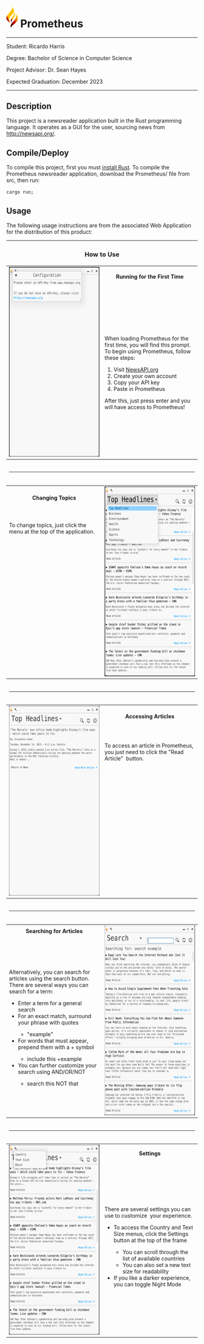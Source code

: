 
# <img src="./logo/prometheus_logo.png" style="width:30px"> Prometheus
---

Student: Ricardo Harris

Degree: Bachelor of Science in Computer Science

Project Advisor: Dr. Sean Hayes

Expected Graduation: December 2023

---

## Description

This project is a newsreader application built in the Rust programming language. It operates as a GUI for the user, sourcing news from http://newsapi.org/.

## Compile/Deploy

To compile this project, first you must <a href="https://www.rust-lang.org/tools/install">install Rust</a>. To compile the Prometheus newsreader application, download the Prometheus/ file from src, then run:
```
cargo run;
```

## Usage

The following usage instructions are from the associated Web Application for the distribution of this product:
<center>
				<table className="Display">
					<thead>
						<th colSpan="2">
							<h3>How to Use</h3>
						</th>
					</thead>
					<tbody>
						<tr>
							<td width="310px" rowSpan="2">
								<img src="media/first_start.png" alt="startup" height="500px" />
							</td>
							<th>
								Running for the First Time
							</th>
						</tr>
						<tr>
							<td>
								When loading Prometheus for the first time, you will find this prompt.&nbsp;
								To begin using Prometheus, follow these steps:
								<ol>
									<li>
										Visit <a href="https://www.newsapi.org/" target="_blank" rel="noopener noreferrer">NewsAPI.org</a>
									</li>
									<li>
										Create your own account
									</li>
									<li>
										Copy your API key
									</li>
									<li>
										Paste in Prometheus
									</li>
								</ol>
								After this, just press enter and you will have access to Prometheus!
							</td>
						</tr>
					</tbody>
					<tr>
						<td colSpan="2">
							<br />
							<hr />
							<br />
						</td>
					</tr>
					<tbody>
						<tr>
							<th>
								Changing Topics
							</th>
							<td width="310px" rowSpan="8">
								<img src="media/headlines.png" alt="headlines" height="500px" />
							</td>
						</tr>
						<tr>
							<td>
								To change topics, just click the menu at the top of the application.
							</td>
						</tr>
						<tr>
							<td>
								<br />
							</td>
						</tr>
						<tr>
							<td>
								<br />
							</td>
						</tr>
						<tr>
							<td>
								<br />
							</td>
						</tr>
						<tr>
							<td>
								<br />
							</td>
						</tr>
						<tr>
							<td>
								<br />
							</td>
						</tr>
						<tr>
							<td>
								<br />
							</td>
						</tr>
					</tbody>
					<tr>
						<td colSpan="2">
							<br />
							<hr />
							<br />
						</td>
					</tr>
					<tbody>
						<tr>
							<td width="310px" rowSpan="8">
								<img src="media/article.png" alt="headlines" height="500px" />
							</td>
							<th>
								Accessing Articles
							</th>
						</tr>
						<tr>
							<td>
								To access an article in Prometheus, you just need to click the "Read Article"&nbsp;
								button.
							</td>
						</tr>
						<tr>
							<td>
								<br />
							</td>
						</tr>
						<tr>
							<td>
								<br />
							</td>
						</tr>
						<tr>
							<td>
								<br />
							</td>
						</tr>
						<tr>
							<td>
								<br />
							</td>
						</tr>
						<tr>
							<td>
								<br />
							</td>
						</tr>
						<tr>
							<td>
								<br />
							</td>
						</tr>
					</tbody>
					<tr>
						<td colSpan="2">
							<br />
							<hr />
							<br />
						</td>
					</tr>
					<tbody>
						<tr>
							<th>
								Searching for Articles
							</th>
							<td width="310px" rowSpan="2">
								<img src="media/search.png" alt="search" height="500px" />
							</td>
						</tr>
						<tr>
							<td>
								<br />
								Alternatively, you can search for articles using the search button.&nbsp;
								There are several ways you can search for a term:
								<ul>
									<li>Enter a term for a general search</li>
									<li>For an exact match, surround your phrase with quotes</li>
									<ul><li>"example"</li></ul>
									<li>For words that must appear, prepend them with a + symbol</li>
									<ul><li>include this +example</li></ul>
									<li>You can further customize your search using AND/OR/NOT</li>
									<ul><li>search this NOT that</li></ul>
								</ul>
							</td>
						</tr>
					</tbody>
					<tr>
						<td colSpan="2">
							<br />
							<hr />
							<br />
						</td>
					</tr>
					<tbody>
						<tr>
							<td width="310px" rowSpan="2">
								<img src="media/settings.png" alt="search" height="500px" />
							</td>
							<th>
								Settings
							</th>
						</tr>
						<tr>
							<td rowSpan="3">
								There are several settings you can use to customize&nbsp;
								your experience.
								<ul>
									<li>To access the Country and Text Size menus, click the Settings button at the top of the frame</li>
									<ul>
										<li>You can scroll through the list of available countries</li>
										<li>You can also set a new text size for readability</li>
									</ul>
									<li>If you like a darker experience, you can toggle Night Mode</li>
								</ul>
							</td>
						</tr>
					</tbody>
				</table>
			</center>
